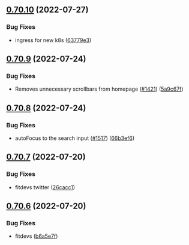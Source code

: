 ## [0.70.10](https://github.com/EddieHubCommunity/LinkFree/compare/v0.70.9...v0.70.10) (2022-07-27)


### Bug Fixes

* ingress for new k8s ([63779e3](https://github.com/EddieHubCommunity/LinkFree/commit/63779e3f2f033a92b794eb54f45cd44c29ec80ac))



## [0.70.9](https://github.com/EddieHubCommunity/LinkFree/compare/v0.70.8...v0.70.9) (2022-07-24)


### Bug Fixes

* Removes unnecessary scrollbars from homepage ([#1421](https://github.com/EddieHubCommunity/LinkFree/issues/1421)) ([5a9c67f](https://github.com/EddieHubCommunity/LinkFree/commit/5a9c67f755242ad403a500384b2920b845a43a36))



## [0.70.8](https://github.com/EddieHubCommunity/LinkFree/compare/v0.70.7...v0.70.8) (2022-07-24)


### Bug Fixes

* autoFocus to the search input ([#1517](https://github.com/EddieHubCommunity/LinkFree/issues/1517)) ([66b3ef6](https://github.com/EddieHubCommunity/LinkFree/commit/66b3ef615d24d5e3f337c8df6b3f3800246ec743))



## [0.70.7](https://github.com/EddieHubCommunity/LinkFree/compare/v0.70.6...v0.70.7) (2022-07-20)


### Bug Fixes

* fitdevs twitter ([26cacc1](https://github.com/EddieHubCommunity/LinkFree/commit/26cacc11c81089f09e9226e7ebdb74508d0db462))



## [0.70.6](https://github.com/EddieHubCommunity/LinkFree/compare/v0.70.5...v0.70.6) (2022-07-20)


### Bug Fixes

* fitdevs ([b6a5e7f](https://github.com/EddieHubCommunity/LinkFree/commit/b6a5e7fb433fa133f173493e52a5ed5bdb3a3e4c))



